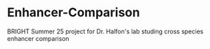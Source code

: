 # Enhancer-Comparison
BRIGHT Summer 25 project for Dr. Halfon's lab studing cross species enhancer comparison
